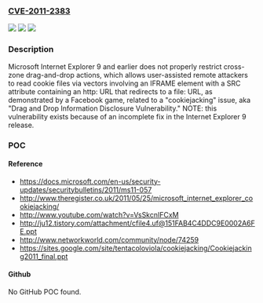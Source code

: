 ### [CVE-2011-2383](https://cve.mitre.org/cgi-bin/cvename.cgi?name=CVE-2011-2383)
![](https://img.shields.io/static/v1?label=Product&message=n%2Fa&color=blue)
![](https://img.shields.io/static/v1?label=Version&message=n%2Fa&color=blue)
![](https://img.shields.io/static/v1?label=Vulnerability&message=n%2Fa&color=brighgreen)

### Description

Microsoft Internet Explorer 9 and earlier does not properly restrict cross-zone drag-and-drop actions, which allows user-assisted remote attackers to read cookie files via vectors involving an IFRAME element with a SRC attribute containing an http: URL that redirects to a file: URL, as demonstrated by a Facebook game, related to a "cookiejacking" issue, aka "Drag and Drop Information Disclosure Vulnerability." NOTE: this vulnerability exists because of an incomplete fix in the Internet Explorer 9 release.

### POC

#### Reference
- https://docs.microsoft.com/en-us/security-updates/securitybulletins/2011/ms11-057
- http://www.theregister.co.uk/2011/05/25/microsoft_internet_explorer_cookiejacking/
- http://www.youtube.com/watch?v=VsSkcnIFCxM
- http://ju12.tistory.com/attachment/cfile4.uf@151FAB4C4DDC9E0002A6FE.ppt
- http://www.networkworld.com/community/node/74259
- https://sites.google.com/site/tentacoloviola/cookiejacking/Cookiejacking2011_final.ppt

#### Github
No GitHub POC found.

